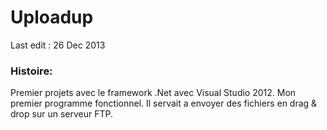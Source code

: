 Uploadup
=======
Last edit : 26 Dec 2013

### Histoire:
Premier projets avec le framework .Net avec Visual Studio 2012.
Mon premier programme fonctionnel.
Il servait a envoyer des fichiers en drag & drop sur un serveur FTP.


